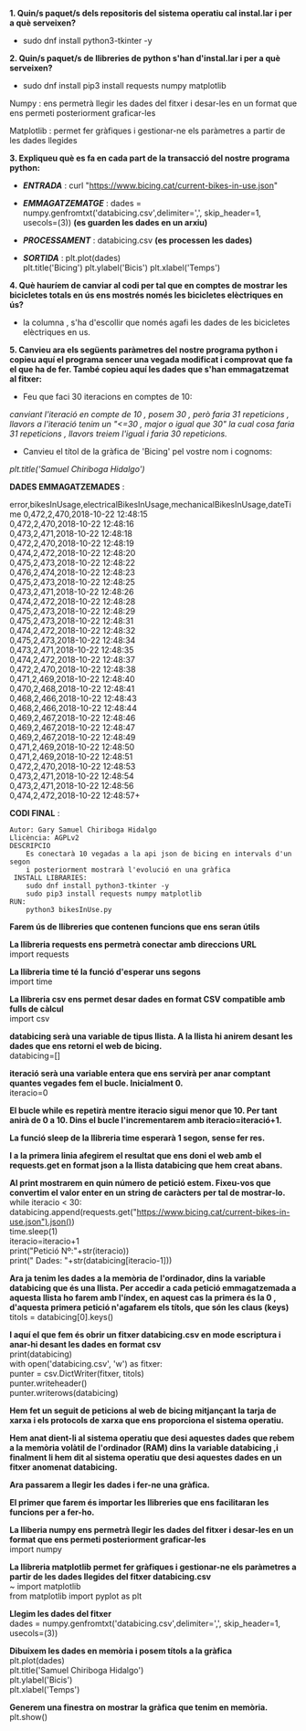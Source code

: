 **1. Quin/s paquet/s dels repositoris del sistema operatiu cal instal.lar i per a què serveixen?**

- sudo dnf install python3-tkinter -y

**2. Quin/s paquet/s de llibreries de python s'han d'instal.lar i per a què serveixen?**

- sudo dnf install pip3 install requests numpy matplotlib

Numpy : ens permetrà llegir les dades del fitxer i desar-les en un format que ens permeti posteriorment graficar-les

Matplotlib : permet fer gràfiques i gestionar-ne els paràmetres a partir de les dades llegides

**3. Expliqueu què es fa en cada part de la transacció del nostre programa python:**

- **_ENTRADA_** : curl "https://www.bicing.cat/current-bikes-in-use.json"

- **_EMMAGATZEMATGE_** : dades = numpy.genfromtxt('databicing.csv',delimiter=',', skip_header=1, usecols=(3)) **(es guarden les dades en un arxiu)**

- **_PROCESSAMENT_** : databicing.csv	**(es processen les dades)**

- **_SORTIDA_** : plt.plot(dades)	
		  plt.title('Bicing')
		  plt.ylabel('Bicis')
		  plt.xlabel('Temps')


**4. Què hauríem de canviar al codi per tal que en comptes de mostrar les bicicletes totals en ús ens mostrés només les bicicletes elèctriques en ús?**

- la columna , s'ha d'escollir que només agafi les dades de les bicicletes elèctriques en us.

**5. Canvieu ara els següents paràmetres del nostre programa python i copieu aquí el programa sencer una vegada modificat i comprovat que fa el que ha de fer. També copieu aquí les dades que s'han emmagatzemat al fitxer:**

- Feu que faci 30 iteracions en comptes de 10: 

*canviant l'iteració en compte de 10 , posem 30 , però faria 31 repeticions , llavors a l'iteració tenim un "<=30 , major o igual que 30" la cual cosa faria 31 repeticions , llavors treiem l'igual i faria 30 repeticions.*

- Canvieu el títol de la gràfica de 'Bicing' pel vostre nom i cognoms:

*plt.title('Samuel Chiriboga Hidalgo')*


**DADES EMMAGATZEMADES** : 

error,bikesInUsage,electricalBikesInUsage,mechanicalBikesInUsage,dateTime
0,472,2,470,2018-10-22 12:48:15  
0,472,2,470,2018-10-22 12:48:16  
0,473,2,471,2018-10-22 12:48:18  
0,472,2,470,2018-10-22 12:48:19  
0,474,2,472,2018-10-22 12:48:20  
0,475,2,473,2018-10-22 12:48:22  
0,476,2,474,2018-10-22 12:48:23  
0,475,2,473,2018-10-22 12:48:25  
0,473,2,471,2018-10-22 12:48:26  
0,474,2,472,2018-10-22 12:48:28  
0,475,2,473,2018-10-22 12:48:29  
0,475,2,473,2018-10-22 12:48:31  
0,474,2,472,2018-10-22 12:48:32  
0,475,2,473,2018-10-22 12:48:34  
0,473,2,471,2018-10-22 12:48:35  
0,474,2,472,2018-10-22 12:48:37  
0,472,2,470,2018-10-22 12:48:38  
0,471,2,469,2018-10-22 12:48:40  
0,470,2,468,2018-10-22 12:48:41  
0,468,2,466,2018-10-22 12:48:43  
0,468,2,466,2018-10-22 12:48:44  
0,469,2,467,2018-10-22 12:48:46  
0,469,2,467,2018-10-22 12:48:47  
0,469,2,467,2018-10-22 12:48:49  
0,471,2,469,2018-10-22 12:48:50  
0,471,2,469,2018-10-22 12:48:51  
0,472,2,470,2018-10-22 12:48:53  
0,473,2,471,2018-10-22 12:48:54  
0,473,2,471,2018-10-22 12:48:56  
0,474,2,472,2018-10-22 12:48:57+  


**CODI FINAL** : 


 	Autor: Gary Samuel Chiriboga Hidalgo  				 
 	Llicència: AGPLv2                                                          
 	DESCRIPCIO                                                                 
 	 	Es conectarà 10 vegadas a la api json de bicing en intervals d'un segon 
 	 	i posteriorment mostrarà l'evolució en una gràfica                       
	 INSTALL LIBRARIES:                                                       
 		sudo dnf install python3-tkinter -y                                      
   		sudo pip3 install requests numpy matplotlib                              
	RUN:									      
 	 	python3 bikesInUse.py                                                    



**Farem ús de llibreries que contenen funcions que ens seran útils**  
	 
**La llibreria requests ens permetrà conectar amb direccions URL**  
	import requests
	
**La llibreria time té la funció d'esperar uns segons**  
	import time
	
**La llibreria csv ens permet desar dades en format CSV compatible amb fulls de càlcul**  
	import csv
	
**databicing serà una variable de tipus llista. A la llista hi anirem desant les dades que ens retorni el web de bicing.**  
	databicing=[]
	
**iteració serà una variable entera que ens servirà per anar comptant quantes vegades fem el bucle. Inicialment 0.**  
	iteracio=0
	
**El bucle while es repetirà mentre iteracio sigui menor que 10. Per tant anirà de 0 a 10. Dins el bucle l'incrementarem amb iteracio=iteració+1.**  
	
**La funció sleep de la llibreria time esperarà 1 segon, sense fer res.**  
	
**I a la primera linia afegirem el resultat que ens doni el web amb el requests.get en format json a la llista databicing que hem creat abans.**  
	
**Al print mostrarem en quin número de petició estem. Fixeu-vos que convertim el valor enter en un string de caràcters per tal de mostrar-lo.**    
	while iteracio < 30:  
		databicing.append(requests.get("https://www.bicing.cat/current-bikes-in-use.json").json())  
		time.sleep(1)  
		iteracio=iteracio+1  
		print("Petició Nº:"+str(iteracio))  
		print("  Dades: "+str(databicing[iteracio-1]))  
	
**Ara ja tenim les dades a la memòria de l'ordinador, dins la variable databicing que és una llista. Per accedir a cada petició emmagatzemada a aquesta llista ho farem amb l'índex, en aquest cas la primera és la 0 , d'aquesta primera petició n'agafarem els títols, que són les claus (keys)**  
	titols = databicing[0].keys()

**I aquí el que fem és obrir un fitxer databicing.csv en mode escriptura i anar-hi desant les dades en format csv**  
	print(databicing)  
	with open('databicing.csv', 'w') as fitxer:  
    	punter = csv.DictWriter(fitxer, titols)  
    	punter.writeheader()  
    	punter.writerows(databicing)  

**Hem fet un seguit de peticions al web de bicing mitjançant la tarja de xarxa i els protocols de xarxa que ens proporciona el sistema operatiu.**  

**Hem anat dient-li al sistema operatiu que desi aquestes dades que rebem a la memòria volàtil de l'ordinador (RAM) dins la variable databicing ,i finalment li hem dit al sistema operatiu que desi aquestes dades en un fitxer anomenat databicing.**  
	
**Ara passarem a llegir les dades i fer-ne una gràfica.**  
	
**El primer que farem és importar les llibreries que ens facilitaran les funcions per a fer-ho.**  

**La lliberia numpy ens permetrà llegir les dades del fitxer i desar-les en un format que ens permeti posteriorment graficar-les**  
	import numpy
	
**La llibreria matplotlib permet fer gràfiques i gestionar-ne els paràmetres a partir de les dades llegides del fitxer databicing.csv**  
	~ import matplotlib  
	from matplotlib import pyplot as plt  
	
**Llegim les dades del fitxer**  
	dades = numpy.genfromtxt('databicing.csv',delimiter=',', skip_header=1, usecols=(3))  
	
**Dibuixem les dades en memòria i posem títols a la gràfica**  
		plt.plot(dades)  
		plt.title('Samuel Chiriboga Hidalgo')  
		plt.ylabel('Bicis')  
		plt.xlabel('Temps')  
	
**Generem una finestra on mostrar la gràfica que tenim en memòria.**  
		plt.show()
	
	
	
